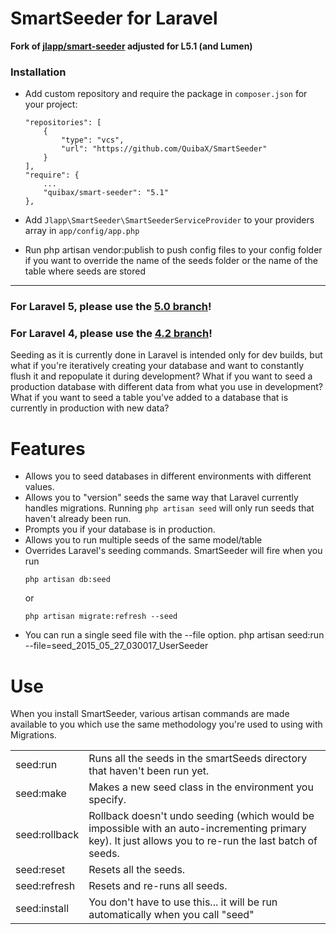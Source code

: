 # SmartSeeder for Laravel

**Fork of [jlapp/smart-seeder](https://github.com/slampenny/SmartSeeder) adjusted for L5.1 (and Lumen)**


### Installation

- Add custom repository and require the package in `composer.json` for your project:
    ```
    "repositories": [
        {
            "type": "vcs",
            "url": "https://github.com/QuibaX/SmartSeeder"
        }
    ],
    "require": {
        ...
        "quibax/smart-seeder": "5.1"
    },
    ```

- Add `Jlapp\SmartSeeder\SmartSeederServiceProvider` to your providers array in `app/config/app.php`
- Run php artisan vendor:publish to push config files to your config folder if you want to override the name of the seeds folder or the name of the table where seeds are stored

---

### For Laravel 5, please use the [5.0 branch](https://github.com/jarektkaczyk/SmartSeeder/tree/5.0)!
### For Laravel 4, please use the [4.2 branch](https://github.com/jarektkaczyk/SmartSeeder/tree/4.2)!

Seeding as it is currently done in Laravel is intended only for dev builds, but what if you're iteratively creating your database and want to constantly flush it and repopulate it during development? What if you want to seed a production database with different data from what you use in development? What if you want to seed a table you've added to a database that is currently in production with new data?

Features
========

- Allows you to seed databases in different environments with different values.
- Allows you to "version" seeds the same way that Laravel currently handles migrations. Running ```php artisan seed``` will only run seeds that haven't already been run.
- Prompts you if your database is in production.
- Allows you to run multiple seeds of the same model/table
- Overrides Laravel's seeding commands. SmartSeeder will fire when you run
    ```
    php artisan db:seed
    ```
     or
    ```
    php artisan migrate:refresh --seed
    ```
- You can run a single seed file with the --file option.
    php artisan seed:run --file=seed_2015_05_27_030017_UserSeeder

Use
=====
When you install SmartSeeder, various artisan commands are made available to you which use the same methodology you're used to using with Migrations.

<table>
<tr><td>seed:run</td><td>Runs all the seeds in the smartSeeds directory that haven't been run yet.</td></tr>
<tr><td>seed:make</td><td>Makes a new seed class in the environment you specify.</td></tr>
<tr><td>seed:rollback</td><td>Rollback doesn't undo seeding (which would be impossible with an auto-incrementing primary key). It just allows you to re-run the last batch of seeds.</td></tr>
<tr><td>seed:reset</td><td>Resets all the seeds.</td></tr>
<tr><td>seed:refresh</td><td>Resets and re-runs all seeds.</td></tr>
<tr><td>seed:install</td><td>You don't have to use this... it will be run automatically when you call "seed"</td></tr>
</table>

